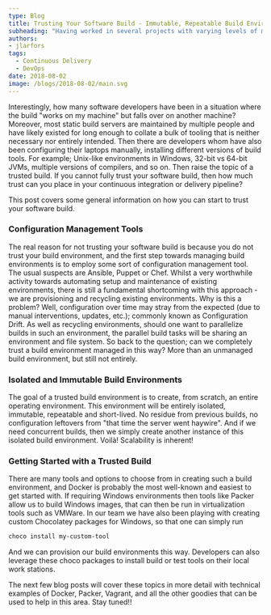 ```yaml
---
type: Blog
title: Trusting Your Software Build - Immutable, Repeatable Build Environments
subheading: "Having worked in several projects with varying levels of maturity in Continuous Integration / Continuous Delivery, I have experienced that in practically all cases, a green build is a trusted build."
authors: 
- jlarfors
tags:
  - Continuous Delivery
  - DevOps
date: 2018-08-02
image: /blogs/2018-08-02/main.svg
---
```


Interestingly, how many software developers have been in a situation where the build "works on my machine" but falls over on another machine? Moreover, most static build servers are maintained by multiple people and have likely existed for long enough to collate a bulk of tooling that is neither necessary nor entirely intended. Then there are developers whom have also been configuring their laptops manually, installing different versions of build tools. For example; Unix-like environments in Windows, 32-bit vs 64-bit JVMs, multiple versions of compilers, and so on. Then raise the topic of a trusted build. If you cannot fully trust your software build, then how much trust can you place in your continuous integration or delivery pipeline?

This post covers some general information on how you can start to trust your software build.

### Configuration Management Tools

The real reason for not trusting your software build is because you do not trust your build environment, and the first step towards managing build environments is to employ some sort of configuration management tool. The usual suspects are Ansible, Puppet or Chef. Whilst a very worthwhile activity towards automating setup and maintenance of existing environments, there is still a fundamental shortcoming with this approach - we are provisioning and recycling existing environments. Why is this a problem? Well, configuration over time may stray from the expected (due to manual interventions, updates, etc.); commonly known as Configuration Drift. As well as recycling environments, should one want to parallelize builds in such an environment, the parallel build tasks will be sharing an environment and file system. So back to the question; can we completely trust a build environment managed in this way? More than an unmanaged build environment, but still not entirely.

### Isolated and Immutable Build Environments

The goal of a trusted build environment is to create, from scratch, an entire operating environment. This environment will be entirely isolated, immutable, repeatable and short-lived. No residue from previous builds, no configuration leftovers from "that time the server went haywire". And if we need concurrent builds, then we simply create another instance of this isolated build environment. Voilà! Scalability is inherent!

### Getting Started with a Trusted Build

There are many tools and options to choose from in creating such a build environment, and Docker is probably the most well-known and easiest to get started with. If requiring Windows environments then tools like Packer allow us to build Windows images, that can then be run in virtualization tools such as VMWare. In our team we have also been playing with creating custom Chocolatey packages for Windows, so that one can simply run

```bash
choco install my-custom-tool
```

And we can provision our build environments this way. Developers can also leverage these choco packages to install build or test tools on their local work stations.

The next few blog posts will cover these topics in more detail with technical examples of Docker, Packer, Vagrant, and all the other goodies that can be used to help in this area. Stay tuned!!
